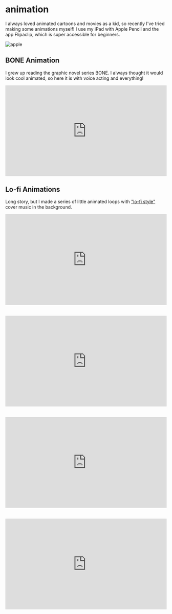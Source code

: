 animation
===
I always loved animated cartoons and movies as a kid, so recently I've tried making some animations myself! I use my iPad with Apple Pencil and the app Flipaclip, which is super accessible for beginners. 

![apple](https://user-images.githubusercontent.com/49330502/151736520-f1180456-5006-477c-be68-c05c42f9d732.gif)

BONE Animation
-----
I grew up reading the graphic novel series BONE. I always thought it would look cool animated, so here it is with voice acting and everything!

<div style="position:relative;padding-bottom:56.25%;"> <!-- 16:9 Ratio Babyyyy -->
<iframe style="width:100%;height:100%;position:absolute;left:0px;top:0px;" src="https://www.youtube.com/embed/tAeu9WFk9_s" title="YouTube video player" frameborder="0" allow="accelerometer; autoplay; clipboard-write; encrypted-media; gyroscope; picture-in-picture" allowfullscreen=""></iframe>
</div>


Lo-fi Animations
------
Long story, but I made a series of little animated loops with ["lo-fi style"](https://youtu.be/5qap5aO4i9A) cover music in the background. 

<div style="position:relative;padding-bottom:56.25%;"> <!-- 16:9 Ratio Babyyyy -->
<iframe style="width:100%;height:100%;position:absolute;left:0px;top:0px;" src="https://www.youtube.com/embed/ArmrFbAGf6U" title="YouTube video player" frameborder="0" allow="accelerometer; autoplay; clipboard-write; encrypted-media; gyroscope; picture-in-picture" allowfullscreen=""></iframe>
</div>
<br><br>
<div style="position:relative;padding-bottom:56.25%;"> <!-- 16:9 Ratio Babyyyy -->
<iframe style="width:100%;height:100%;position:absolute;left:0px;top:0px;" src="https://www.youtube.com/embed/tMeOPC8gaXU" title="YouTube video player" frameborder="0" allow="accelerometer; autoplay; clipboard-write; encrypted-media; gyroscope; picture-in-picture" allowfullscreen=""></iframe>
</div>
<br><br>
<div style="position:relative;padding-bottom:56.25%;"> <!-- 16:9 Ratio Babyyyy -->
<iframe style="width:100%;height:100%;position:absolute;left:0px;top:0px;" src="https://www.youtube.com/embed/gpEFxTyMBM4" title="YouTube video player" frameborder="0" allow="accelerometer; autoplay; clipboard-write; encrypted-media; gyroscope; picture-in-picture" allowfullscreen=""></iframe>
</div>
<br><br>
<div style="position:relative;padding-bottom:56.25%;"> <!-- 16:9 Ratio Babyyyy -->
<iframe style="width:100%;height:100%;position:absolute;left:0px;top:0px;" src="https://www.youtube.com/embed/MBakbRJ-64A" title="YouTube video player" frameborder="0" allow="accelerometer; autoplay; clipboard-write; encrypted-media; gyroscope; picture-in-picture" allowfullscreen=""></iframe>
</div>
